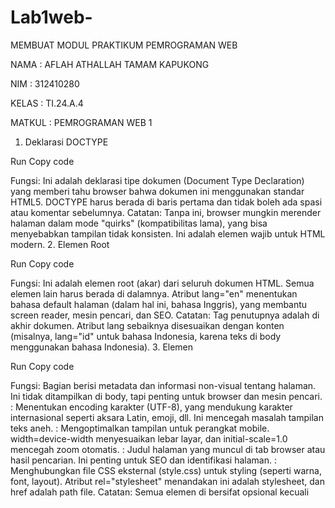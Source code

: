 # Lab1web-

MEMBUAT MODUL PRAKTIKUM PEMROGRAMAN WEB

NAMA : AFLAH ATHALLAH TAMAM KAPUKONG

NIM : 312410280

KELAS : TI.24.A.4

MATKUL : PEMROGRAMAN WEB 1

1. Deklarasi DOCTYPE

Run
Copy code
<!DOCTYPE html>
Fungsi: Ini adalah deklarasi tipe dokumen (Document Type Declaration) yang memberi tahu browser bahwa dokumen ini menggunakan standar HTML5. DOCTYPE harus berada di baris pertama dan tidak boleh ada spasi atau komentar sebelumnya.
Catatan: Tanpa ini, browser mungkin merender halaman dalam mode "quirks" (kompatibilitas lama), yang bisa menyebabkan tampilan tidak konsisten. Ini adalah elemen wajib untuk HTML modern.
2. Elemen Root <html>

Run
Copy code
<html lang="en">
Fungsi: Ini adalah elemen root (akar) dari seluruh dokumen HTML. Semua elemen lain harus berada di dalamnya. Atribut lang="en" menentukan bahasa default halaman (dalam hal ini, bahasa Inggris), yang membantu screen reader, mesin pencari, dan SEO.
Catatan: Tag penutupnya adalah </html> di akhir dokumen. Atribut lang sebaiknya disesuaikan dengan konten (misalnya, lang="id" untuk bahasa Indonesia, karena teks di body menggunakan bahasa Indonesia).
3. Elemen <head>

Run
Copy code
<head>
    <meta charset="UTF-8">
    <meta name="viewport" content="width=device-width, initial-scale=1.0">
    <title>Praktikum1 - HTML DASAR</title>
    <link rel="stylesheet" href="style.css">
</head>
Fungsi: Bagian <head> berisi metadata dan informasi non-visual tentang halaman. Ini tidak ditampilkan di body, tapi penting untuk browser dan mesin pencari.
<meta charset="UTF-8">: Menentukan encoding karakter (UTF-8), yang mendukung karakter internasional seperti aksara Latin, emoji, dll. Ini mencegah masalah tampilan teks aneh.
<meta name="viewport" content="width=device-width, initial-scale=1.0">: Mengoptimalkan tampilan untuk perangkat mobile. width=device-width menyesuaikan lebar layar, dan initial-scale=1.0 mencegah zoom otomatis.
<title>Praktikum1 - HTML DASAR</title>: Judul halaman yang muncul di tab browser atau hasil pencarian. Ini penting untuk SEO dan identifikasi halaman.
<link rel="stylesheet" href="style.css">: Menghubungkan file CSS eksternal (style.css) untuk styling (seperti warna, font, layout). Atribut rel="stylesheet" menandakan ini adalah stylesheet, dan href adalah path file.
Catatan: Semua elemen di <head> bersifat opsional kecuali <title>, tapi direkomendasikan. Tag penutup </head> menutup bagian ini.
4. Elemen <body>

Run
Copy code
<body>
    <!-- Isi body di sini -->
</body>
Fungsi: Bagian <body> berisi semua konten yang terlihat oleh pengguna, seperti teks, gambar, link, dan elemen interaktif. Ini adalah "tubuh" utama halaman web.
Catatan: Tag penutup </body> berada di akhir dokumen. Di dalamnya, ada berbagai elemen yang akan saya jelaskan selanjutnya. Secara keseluruhan, body ini mencakup navigasi, heading, paragraf, dan gambar untuk membuat halaman sederhana tentang pembelajaran HTML.
4.1. Navigasi Pertama (<nav>)

Run
Copy code
<nav>
    <a href="lab1_tag_dasar.html">DASAR HTML</a>
    <a href="lab1_halaman2.html">HALAMAN 2</a>
    <a href="https://www.google.com">HALAMAN EKSTERNAL GOOGLE.COM</a>
</nav>
Fungsi: Elemen <nav> digunakan untuk blok navigasi (menu atau link utama). Di dalamnya, ada tiga elemen <a> (anchor/link):
<a href="lab1_tag_dasar.html">DASAR HTML</a>: Link internal ke file lokal lab1_tag_dasar.html dengan teks "DASAR HTML".
<a href="lab1_halaman2.html">HALAMAN 2</a>: Link internal ke file lokal lab1_halaman2.html dengan teks "HALAMAN 2".
<a href="https://www.google.com">HALAMAN EKSTERNAL GOOGLE.COM</a>: Link eksternal ke situs Google dengan teks "HALAMAN EKSTERNAL GOOGLE.COM". Atribut href menentukan tujuan link (URL atau path file).
Catatan: <nav> bersifat semantik (memberi makna struktural), yang baik untuk aksesibilitas. Link ini akan muncul sebagai menu horizontal atau vertikal tergantung CSS. Tidak ada tag penutup eksplisit untuk setiap <a>, tapi setiap <a> sudah ditutup dengan benar.
4.2. Paragraf dengan Header dan Heading (<p>, <header>, <h1>)

Run
Copy code
<p>
    <header>
        <h1>
            DAY 1 - BELAJAR HTML
        </h1>
    </header>
</p>
Fungsi:
<p>: Elemen paragraf untuk teks blok. Di sini, ia membungkus header.
<header>: Elemen semantik untuk pengantar atau header halaman (seperti banner atas). Biasanya berisi logo atau judul utama.
<h1>: Heading level 1 (judul utama). Teks "DAY 1 - BELAJAR HTML" akan ditampilkan besar dan bold, menandakan topik utama halaman.
Catatan: Struktur ini tidak ideal secara semantik—<header> sebaiknya berada di luar <p>, karena header adalah elemen independen, bukan bagian dari paragraf. Ini bisa membingungkan screen reader. Sebaiknya gunakan <header><h1>...</h1></header> langsung di body tanpa membungkusnya dalam <p>.
4.3. Paragraf Kedua (<P>)

Run
Copy code
<P>
    Saya sedang belajar HTML dasar, pada matakuliah Pemrograman Web di Prodi
    Teknik Informatika Universitas Pelita Bangsa. Pelajaran pertama yang kami dapat
    adalah membuat tampilan web sederhana dalam rangka mengenal tag-tag dasar
    HTML
</P>
Fungsi: <P> (sama dengan <p>, meskipun huruf besar—HTML tidak case-sensitive untuk tag) adalah elemen paragraf yang menampilkan teks panjang sebagai blok. Teks ini menjelaskan konteks pembelajaran.
Catatan: Gunakan huruf kecil (<p>) untuk konsistensi. Paragraf ini akan memiliki margin otomatis dari browser untuk pemisahan visual.
4.4. Paragraf dengan Heading Level 2 (<p>, <h2>)

Run
Copy code
<p>
    <h2>
        HI, Aku Aflah AThallah Tamam Kapukong
    </h2>
</p>
Fungsi:
<p>: Membungkus heading.
<h2>: Heading level 2 (sub-judul). Teks "HI, Aku Aflah AThallah Tamam Kapukong" akan lebih kecil dari <h1> tapi masih menonjol.
Catatan: Lagi-lagi, membungkus <h2> dalam <p> tidak semantik—heading sebaiknya berdiri sendiri. Ini bisa menyebabkan masalah styling atau aksesibilitas.
4.5. Paragraf Ketiga (<p>)

Run
Copy code
<p>
    Saya merupakan mahasiswa semester 3 di Universitas Pelita Bangsa, Jurusan Teknik Informatika
</p>
Fungsi: Paragraf sederhana dengan teks deskripsi diri. Ditampilkan sebagai blok teks biasa.
Catatan: Struktur yang baik dan sederhana.
4.6. Paragraf dengan Heading Level 3 (<P>, <h3>)

Run
Copy code
<P>
    <h3>
        LOGO KAMPUS UPB
    </h3>
</P>
Fungsi:
<P>: Membungkus heading.
<h3>: Heading level 3 (sub-sub-judul). Teks "LOGO KAMPUS UPB" menyiapkan konteks untuk gambar berikutnya.
Catatan: Sama seperti sebelumnya, hindari membungkus heading dalam paragraf. Ini lebih baik sebagai <h3> mandiri diikuti gambar.
4.7. Elemen Gambar (<img>)

Run
Copy code
<img src="UPB.jpg" alt="LOGO Universitas Pelita Bangsa">
Fungsi: <img> menyisipkan gambar. Atribut:
src="UPB.jpg": Path file gambar lokal (harus ada di folder yang sama dengan HTML).
alt="LOGO Universitas Pelita Bangsa": Teks alternatif untuk aksesibilitas (baca screen reader jika gambar gagal dimuat) dan SEO.
Catatan: Gambar akan ditampilkan inline. Jika file UPB.jpg tidak ditemukan, browser akan menampilkan placeholder dengan teks alt. Tambahkan atribut seperti width atau height untuk kontrol ukuran jika diperlukan.
4.8. Navigasi Kedua (<nav>)

Run
Copy code
<nav>
    <a href="https://pb.ecampus.id/pb/main">Universitas Pelita Bangsa</a>
</nav>
Fungsi: Blok navigasi lain dengan satu link eksternal ke situs e-campus Universitas Pelita Bangsa. <a> berfungsi seperti sebelumnya.
Catatan: Menggunakan <nav> lagi untuk link tunggal mungkin berlebihan; bisa diganti dengan <p> atau elemen lain jika bukan menu utama. Ini menambah link ke bawah halaman.
Kesimpulan Umum
Struktur Keseluruhan: Dokumen ini mengikuti struktur HTML dasar (DOCTYPE > html > head > body), tapi ada isu semantik seperti penempatan <header>, <h1>, <h2>, dan <h3> di dalam <p>. Ini bisa diperbaiki untuk membuat kode lebih bersih dan aksesibel (misalnya, gunakan outline heading yang logis: h1 > h2 > h3).
Tujuan: Halaman ini tampaknya untuk praktikum pembelajaran HTML, menampilkan teks pengenalan, link, dan gambar logo kampus.
Saran Perbaikan:
Validasi kode dengan tools seperti W3C Validator untuk cek kesalahan.
Tambahkan tag penutup yang konsisten (semua sudah ada, tapi perhatikan case).
Gunakan CSS (dari style.css) untuk styling lebih lanjut, seperti membuat nav horizontal.
Pastikan file gambar dan CSS ada di lokasi yang benar agar halaman render sempurna.
